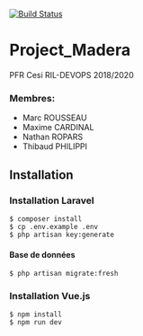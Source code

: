 
[![Build Status](https://travis-ci.org/Tenebreizh/Project_Madera.svg?branch=master)](https://travis-ci.org/Tenebreizh/Project_Madera)

# Project_Madera
PFR Cesi RIL-DEVOPS 2018/2020

### Membres:

* Marc ROUSSEAU
* Maxime CARDINAL
* Nathan ROPARS
* Thibaud PHILIPPI


## Installation

### Installation Laravel
    $ composer install
    $ cp .env.example .env
    $ php artisan key:generate

#### Base de données
    $ php artisan migrate:fresh

### Installation Vue.js
    $ npm install
    $ npm run dev
